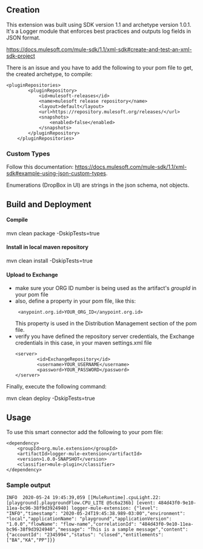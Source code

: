 ## Creation

This extension was built using SDK version 1.1 and archetype version 1.0.1.
It's a Logger module that enforces best practices and outputs log fields in JSON format.

https://docs.mulesoft.com/mule-sdk/1.1/xml-sdk#create-and-test-an-xml-sdk-project

There is an issue and you have to add the following to your pom file
to get, the created archetype, to compile:

```
<pluginRepositories>
        <pluginRepository>
            <id>mulesoft-releases</id>
            <name>mulesoft release repository</name>
            <layout>default</layout>
            <url>https://repository.mulesoft.org/releases/</url>
            <snapshots>
                <enabled>false</enabled>
            </snapshots>
        </pluginRepository>
    </pluginRepositories>
```

### Custom Types

Follow this documentation: https://docs.mulesoft.com/mule-sdk/1.1/xml-sdk#example-using-json-custom-types.

Enumerations (DropBox in UI) are strings in the json schema, not objects.


## Build and Deployment
#### Compile
mvn clean package -DskipTests=true
#### Install in local maven repository
mvn clean install -DskipTests=true

#### Upload to Exchange 

* make sure your ORG ID number is being used as the artifact's _groupId_ in your pom file
* also, define a property in your pom file, like this:
  ```
   <anypoint.org.id>YOUR_ORG_ID</anypoint.org.id>
  ```
  This property is used in the Distribution Management section of the pom file.
* verify you have defined the repository server credentials, the Exchange credentials in this case, in your maven settings.xml file
  ```
  <server>
          <id>ExchangeRepository</id>
          <username>YOUR_USERNAME</username>
          <password>YOUR_PASSWORD</password>
  </server>
  ```

Finally, execute the following command:

mvn clean deploy -DskipTests=true


## Usage

To use this smart connector add the following to your pom file:
```
<dependency>
    <groupId>org.mule.extension</groupId>
	<artifactId>logger-mule-extension</artifactId>
	<version>1.0.0-SNAPSHOT</version>
	<classifier>mule-plugin</classifier>
</dependency>
```
### Sample output

```
INFO  2020-05-24 19:45:39,059 [[MuleRuntime].cpuLight.22: [playground].playgroundFlow.CPU_LITE @5c6a236b] [event: 484d43f0-9e10-11ea-bc96-38f9d3924940] logger-mule-extension: {"level": "INFO","timestamp": "2020-05-24T19:45:38.989-03:00","environment": "local","applicationName": "playground","applicationVersion": "1.0.0","flowName": "flow-name","correlationId": "484d43f0-9e10-11ea-bc96-38f9d3924940","message": "This is a sample message","content": {"accountId": "2345994","status": "closed","entitlements": ["BA","KA","PP"]}}
```
